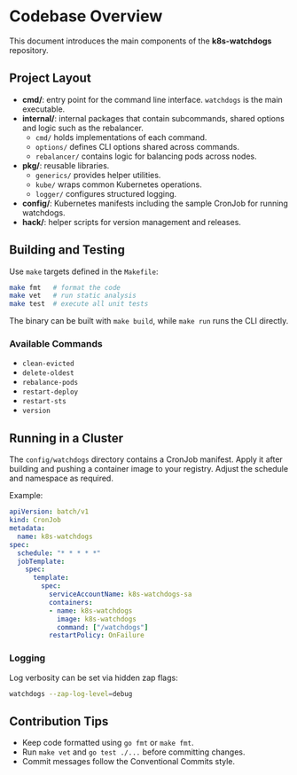 # Codebase Overview

This document introduces the main components of the **k8s-watchdogs** repository.

## Project Layout

- **cmd/**: entry point for the command line interface. `watchdogs` is the main executable.
- **internal/**: internal packages that contain subcommands, shared options and logic such as the rebalancer.
  - `cmd/` holds implementations of each command.
  - `options/` defines CLI options shared across commands.
  - `rebalancer/` contains logic for balancing pods across nodes.
- **pkg/**: reusable libraries.
  - `generics/` provides helper utilities.
  - `kube/` wraps common Kubernetes operations.
  - `logger/` configures structured logging.
- **config/**: Kubernetes manifests including the sample CronJob for running watchdogs.
- **hack/**: helper scripts for version management and releases.

## Building and Testing

Use `make` targets defined in the `Makefile`:

```bash
make fmt   # format the code
make vet   # run static analysis
make test  # execute all unit tests
```

The binary can be built with `make build`, while `make run` runs the CLI directly.

### Available Commands

* `clean-evicted`
* `delete-oldest`
* `rebalance-pods`
* `restart-deploy`
* `restart-sts`
* `version`

## Running in a Cluster

The `config/watchdogs` directory contains a CronJob manifest. Apply it after building and pushing a container image to your registry. Adjust the schedule and namespace as required.

Example:

```yaml
apiVersion: batch/v1
kind: CronJob
metadata:
  name: k8s-watchdogs
spec:
  schedule: "* * * * *"
  jobTemplate:
    spec:
      template:
        spec:
          serviceAccountName: k8s-watchdogs-sa
          containers:
          - name: k8s-watchdogs
            image: k8s-watchdogs
            command: ["/watchdogs"]
          restartPolicy: OnFailure
```

### Logging

Log verbosity can be set via hidden zap flags:

```bash
watchdogs --zap-log-level=debug
```

## Contribution Tips

- Keep code formatted using `go fmt` or `make fmt`.
- Run `make vet` and `go test ./...` before committing changes.
- Commit messages follow the Conventional Commits style.

